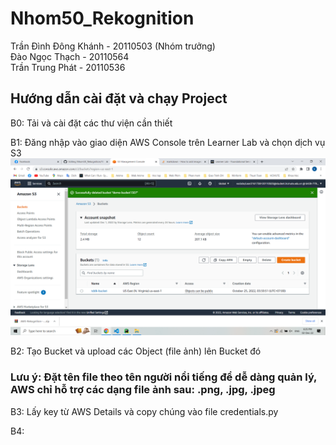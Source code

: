 # Nhom50_Rekognition
Trần Đình Đông Khánh - 20110503 (Nhóm trưởng)\
Đào Ngọc Thạch - 20110564\
Trần Trung Phát - 20110536

## Hướng dẫn cài đặt và chạy Project

B0: Tải và cài đặt các thư viện cần thiết

B1: Đăng nhập vào giao diện AWS Console trên Learner Lab và chọn dịch vụ S3
![alt text](https://github.com/Trandinhdongkhanh/Nhom50_Rekognition/blob/main/Tutorial_Images/1.png?raw=true)

B2: Tạo Bucket và upload các Object (file ảnh) lên Bucket đó
### Lưu ý: Đặt tên file theo tên người nổi tiếng để dễ dàng quản lý, AWS chỉ hỗ trợ các dạng file ảnh sau: .png, .jpg, .jpeg


B3: Lấy key từ AWS Details và copy chúng vào file credentials.py

B4: 
